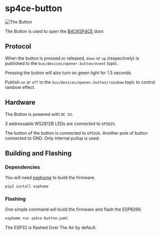 # sp4ce-button
![The Button](https://camo.githubusercontent.com/8f2a1dc931380a0b4dc8cfb76b43d82f6a2bc34ff1b25957009c646a1de6b6b1/68747470733a2f2f692e696d6775722e636f6d2f33703350454b4c2e706e67)

The Button is used to open the [B4CKSP4CE](https://0x08.in) door.

## Protocol

When the button is pressed or released, `down` or `up` (respectively) is published to the `bus/devices/opener.button/event` topic.

Pressing the button will also turn on green light for 1.5 seconds.

Publish `on` or `off` to the `bus/devices/opener.button/rainbow` topic to control rainbow effect.

## Hardware

The Button is powered with `DC 5V`.

3 addressable WS2812B LEDs are connected to `GPIO25`.

The button of the button is connected to `GPIO26`. 
Another pole of button connected to GND. Only internal pullup is used.

## Building and Flashing
### Dependencies
You will need [esphome](https://esphome.io) to build the firmware.

```bash
pip3 install esphome
```

### Flashing
One simple command will build the firmware and flash the ESP8266.

```bash
esphome run sp4ce-button.yaml
```

The ESP32 is flashed Over The Air by default.
